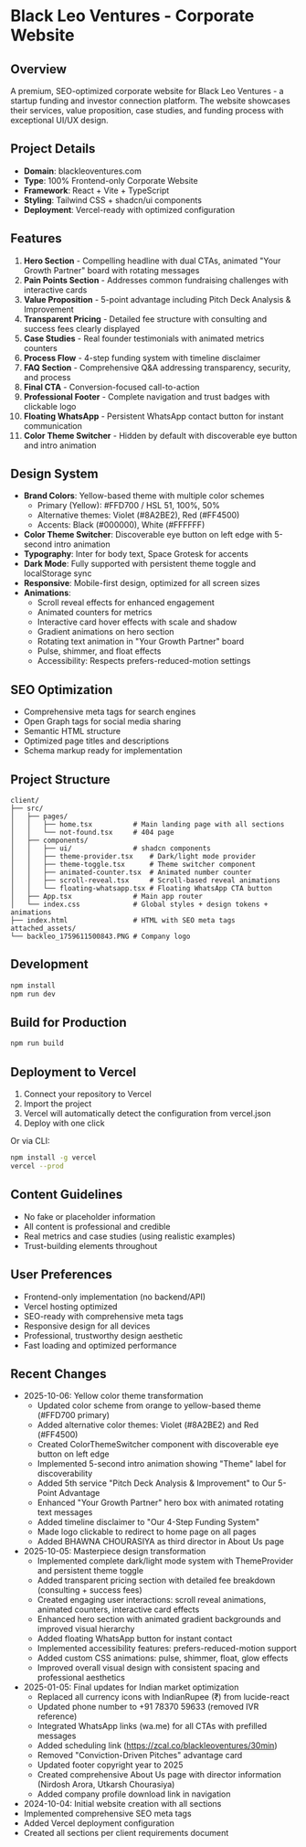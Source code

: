 # Black Leo Ventures - Corporate Website

## Overview
A premium, SEO-optimized corporate website for Black Leo Ventures - a startup funding and investor connection platform. The website showcases their services, value proposition, case studies, and funding process with exceptional UI/UX design.

## Project Details
- **Domain**: blackleoventures.com
- **Type**: 100% Frontend-only Corporate Website
- **Framework**: React + Vite + TypeScript
- **Styling**: Tailwind CSS + shadcn/ui components
- **Deployment**: Vercel-ready with optimized configuration

## Features
1. **Hero Section** - Compelling headline with dual CTAs, animated "Your Growth Partner" board with rotating messages
2. **Pain Points Section** - Addresses common fundraising challenges with interactive cards
3. **Value Proposition** - 5-point advantage including Pitch Deck Analysis & Improvement
4. **Transparent Pricing** - Detailed fee structure with consulting and success fees clearly displayed
5. **Case Studies** - Real founder testimonials with animated metrics counters
6. **Process Flow** - 4-step funding system with timeline disclaimer
7. **FAQ Section** - Comprehensive Q&A addressing transparency, security, and process
8. **Final CTA** - Conversion-focused call-to-action
9. **Professional Footer** - Complete navigation and trust badges with clickable logo
10. **Floating WhatsApp** - Persistent WhatsApp contact button for instant communication
11. **Color Theme Switcher** - Hidden by default with discoverable eye button and intro animation

## Design System
- **Brand Colors**: Yellow-based theme with multiple color schemes
  - Primary (Yellow): #FFD700 / HSL 51, 100%, 50%
  - Alternative themes: Violet (#8A2BE2), Red (#FF4500)
  - Accents: Black (#000000), White (#FFFFFF)
- **Color Theme Switcher**: Discoverable eye button on left edge with 5-second intro animation
- **Typography**: Inter for body text, Space Grotesk for accents
- **Dark Mode**: Fully supported with persistent theme toggle and localStorage sync
- **Responsive**: Mobile-first design, optimized for all screen sizes
- **Animations**: 
  - Scroll reveal effects for enhanced engagement
  - Animated counters for metrics
  - Interactive card hover effects with scale and shadow
  - Gradient animations on hero section
  - Rotating text animation in "Your Growth Partner" board
  - Pulse, shimmer, and float effects
  - Accessibility: Respects prefers-reduced-motion settings

## SEO Optimization
- Comprehensive meta tags for search engines
- Open Graph tags for social media sharing
- Semantic HTML structure
- Optimized page titles and descriptions
- Schema markup ready for implementation

## Project Structure
```
client/
├── src/
│   ├── pages/
│   │   ├── home.tsx          # Main landing page with all sections
│   │   └── not-found.tsx     # 404 page
│   ├── components/
│   │   ├── ui/               # shadcn components
│   │   ├── theme-provider.tsx    # Dark/light mode provider
│   │   ├── theme-toggle.tsx      # Theme switcher component
│   │   ├── animated-counter.tsx  # Animated number counter
│   │   ├── scroll-reveal.tsx     # Scroll-based reveal animations
│   │   └── floating-whatsapp.tsx # Floating WhatsApp CTA button
│   ├── App.tsx               # Main app router
│   └── index.css             # Global styles + design tokens + animations
├── index.html                # HTML with SEO meta tags
attached_assets/
└── backleo_1759611500843.PNG # Company logo
```

## Development
```bash
npm install
npm run dev
```

## Build for Production
```bash
npm run build
```

## Deployment to Vercel
1. Connect your repository to Vercel
2. Import the project
3. Vercel will automatically detect the configuration from vercel.json
4. Deploy with one click

Or via CLI:
```bash
npm install -g vercel
vercel --prod
```

## Content Guidelines
- No fake or placeholder information
- All content is professional and credible
- Real metrics and case studies (using realistic examples)
- Trust-building elements throughout

## User Preferences
- Frontend-only implementation (no backend/API)
- Vercel hosting optimized
- SEO-ready with comprehensive meta tags
- Responsive design for all devices
- Professional, trustworthy design aesthetic
- Fast loading and optimized performance

## Recent Changes
- 2025-10-06: Yellow color theme transformation
  - Updated color scheme from orange to yellow-based theme (#FFD700 primary)
  - Added alternative color themes: Violet (#8A2BE2) and Red (#FF4500)
  - Created ColorThemeSwitcher component with discoverable eye button on left edge
  - Implemented 5-second intro animation showing "Theme" label for discoverability
  - Added 5th service "Pitch Deck Analysis & Improvement" to Our 5-Point Advantage
  - Enhanced "Your Growth Partner" hero box with animated rotating text messages
  - Added timeline disclaimer to "Our 4-Step Funding System"
  - Made logo clickable to redirect to home page on all pages
  - Added BHAWNA CHOURASIYA as third director in About Us page
- 2025-10-05: Masterpiece design transformation
  - Implemented complete dark/light mode system with ThemeProvider and persistent theme toggle
  - Added transparent pricing section with detailed fee breakdown (consulting + success fees)
  - Created engaging user interactions: scroll reveal animations, animated counters, interactive card effects
  - Enhanced hero section with animated gradient backgrounds and improved visual hierarchy
  - Added floating WhatsApp button for instant contact
  - Implemented accessibility features: prefers-reduced-motion support
  - Added custom CSS animations: pulse, shimmer, float, glow effects
  - Improved overall visual design with consistent spacing and professional aesthetics
- 2025-01-05: Final updates for Indian market optimization
  - Replaced all currency icons with IndianRupee (₹) from lucide-react
  - Updated phone number to +91 78370 59633 (removed IVR reference)
  - Integrated WhatsApp links (wa.me) for all CTAs with prefilled messages
  - Added scheduling link (https://zcal.co/blackleoventures/30min)
  - Removed "Conviction-Driven Pitches" advantage card
  - Updated footer copyright year to 2025
  - Created comprehensive About Us page with director information (Nirdosh Arora, Utkarsh Chourasiya)
  - Added company profile download link in navigation
- 2024-10-04: Initial website creation with all sections
- Implemented comprehensive SEO meta tags
- Added Vercel deployment configuration
- Created all sections per client requirements document
